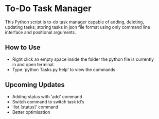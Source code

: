 # To-Do Task Manager
This Python script is to-do task manager capable of adding, deleting, updating tasks; storing tasks in json file format using only command line interface and positional arguments.

## How to Use
- Right click an empty space inside the folder the python file is currently in and open terminal.
- Type 'python Tasks.py help' to view the commands.

## Upcoming Updates
- Adding status with 'add' command
- Switch command to switch task id's
- 'list [status]' command 
- Better optimisation
